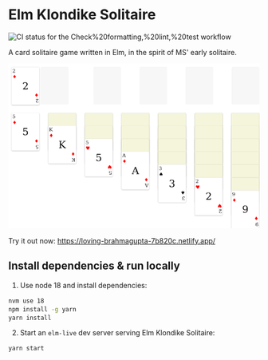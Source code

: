 # Elm Klondike Solitaire

![CI status for the Check%20formatting,%20lint,%20test workflow](https://github.com/eFFeeMMe/elm-klondike-solitaire/workflows/Check%20formatting,%20lint,%20test/badge.svg)

A card solitaire game written in Elm, in the spirit of MS' early solitaire.

![Screenshot of a new game of elm-klondike-solitaire](scrapbook/glamourshot.png)

Try it out now: https://loving-brahmagupta-7b820c.netlify.app/

## Install dependencies & run locally

1. Use node 18 and install dependencies:

```sh
nvm use 18
npm install -g yarn
yarn install
```

2. Start an `elm-live` dev server serving Elm Klondike Solitaire:

```sh
yarn start
```
